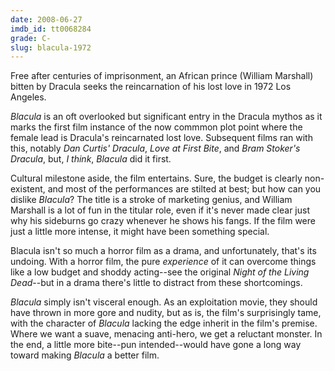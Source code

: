 ```yaml
---
date: 2008-06-27
imdb_id: tt0068284
grade: C-
slug: blacula-1972
---
```


Free after centuries of imprisonment, an African prince (William Marshall) bitten by Dracula seeks
the reincarnation of his lost love in 1972 Los Angeles.

_Blacula_ is an oft overlooked but significant entry in the Dracula mythos as it marks the first film instance of the now commmon plot point where the female lead is Dracula's reincarnated lost love. Subsequent films ran with this, notably <span data-imdb-id="tt0070003">_Dan Curtis' Dracula_</span>, <span data-imdb-id="tt0079489">_Love at First Bite_</span>, and <span data-imdb-id="tt0103874">_Bram Stoker's Dracula_</span>, but, _I think_, _Blacula_ did it first.

Cultural milestone aside, the film entertains. Sure, the budget is clearly non-existent, and most of the performances are stilted at best; but how can you dislike _Blacula_? The title is a stroke of marketing genius, and William Marshall is a lot of fun in the titular role, even if it's never made clear just why his sideburns go crazy whenever he shows his fangs. If the film were just a little more intense, it might have been something special.

Blacula isn't so much a horror film as a drama, and unfortunately, that's its undoing. With a horror film, the pure _experience_ of it can overcome things like a low budget and shoddy acting--see the original <span data-imdb-id="tt0063350">_Night of the Living Dead_</span>--but in a drama there's little to distract from these shortcomings.

_Blacula_ simply isn't visceral enough. As an exploitation movie, they should have thrown in more gore and nudity, but as is, the film's surprisingly tame, with the character of _Blacula_ lacking the edge inherit in the film's premise. Where we want a suave, menacing anti-hero, we get a reluctant monster. In the end, a little more bite--pun intended--would have gone a long way toward making _Blacula_ a better film.
